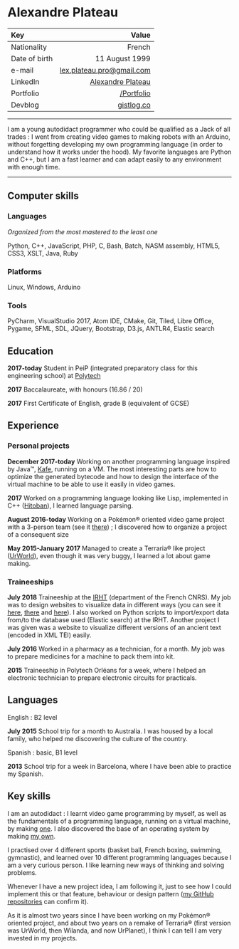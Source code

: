 Alexandre Plateau
=================

| Key | Value |
| :--- | ---: |
| Nationality | French |
| Date of birth | 11 August 1999 |
| e-mail | <lex.plateau.pro@gmail.com> |
| LinkedIn | [Alexandre Plateau](https://www.linkedin.com/in/alexandre-plateau-53a014151) |
| Portfolio | [/Portfolio](https://superfola.github.io/Portfolio/) |
| Devblog | [gistlog.co](https://gistlog.co/SuperFola) |

----

I am a young autodidact programmer who could be qualified as a Jack of all trades : I went from creating video games to making robots with an Arduino, without forgetting developing my own programming language (in order to understand how it works under the hood).
My favorite languages are Python and C++, but I am a fast learner and can adapt easily to any environment with enough time.

----

## Computer skills

### Languages

*Organized from the most mastered to the least one*

Python, C++, JavaScript, PHP, C, Bash, Batch, NASM assembly, HTML5, CSS3, XSLT, Java, Ruby

### Platforms

Linux, Windows, Arduino

### Tools

PyCharm, VisualStudio 2017, Atom IDE, CMake, Git, Tiled, Libre Office, Pygame, SFML, SDL, JQuery, Bootstrap, D3.js, ANTLR4, Elastic search

## Education

**2017-today** Student in PeiP (integrated preparatory class for this engineering school) at [Polytech](http://www.polytech-reseau.org/en/home/)

**2017** Baccalaureate, with honours (16.86 / 20)

**2017** First Certificate of English, grade B (equivalent of GCSE)

## Experience

### Personal projects

**December 2017-today** Working on another programming language inspired by Java™, [Kafe](https://superfola.github.io/Kafe), running on a VM. The most interesting parts are how to optimize the generated bytecode and how to design the interface of the virtual machine to be able to use it easily in video games.

**2017** Worked on a programming language looking like Lisp, implemented in C++ ([Hitoban](https://github.com/SuperFola/Hitoban)), I learned language parsing.

**August 2016-today** Working on a Pokémon® oriented video game project with a 3-person team (see it [there](https://superfola.github.io/UnamedRebirth/)) ; I discovered how to organize a project of a consequent size

**May 2015-January 2017** Managed to create a Terraria® like project ([UrWorld](https://github.com/SuperFola/UrWorld-Alpha-3.x)), even though it was very buggy, I learned a lot about game making.

### Traineeships

**July 2018** Traineeship at the [IRHT](http://irht.cnrs.fr/) (department of the French CNRS). My job was to design websites to visualize data in different ways (you can see it [here](https://github.com/SuperFola/bibale-nodes), [there](https://github.com/SuperFola/bibale-tree) and [here](https://github.com/SuperFola/bibale-facettes)). I also worked on Python scripts to import/export data from/to the database used (Elastic search) at the IRHT. Another project I was given was a website to visualize different versions of an ancient text (encoded in XML TEI) easily.

**July 2016** Worked in a pharmacy as a technician, for a month. My job was to prepare medicines for a machine to pack them into kit.

**2015** Traineeship in Polytech Orléans for a week, where I helped an electronic technician to prepare electronic circuits for practicals.

## Languages

English : B2 level

**July 2015** School trip for a month to Australia. I was housed by a local family, who helped me discovering the culture of the country.

Spanish : basic, B1 level

**2013** School trip for a week in Barcelona, where I have been able to practice my Spanish.

## Key skills

I am an autodidact : I learnt video game programming by myself, as well as the fundamentals of a programming language, running on a virtual machine, by making [one](https://github.com/SuperFola/Kafe). I also discovered the base of an operating system by making [my own](https://github.com/SuperFola/project-E).

I practised over 4 different sports (basket ball, French boxing, swimming, gymnastic), and learned over 10 different programming languages because I am a very curious person. I like learning new ways of thinking and solving problems.

Whenever I have a new project idea, I am following it, just to see how I could implement this or that feature, behaviour or design pattern ([my GitHub repositories](https://github.com/SuperFola/repositories) can confirm it).

As it is almost two years since I have been working on my Pokémon® oriented project, and about two years on a remake of Terraria® (first version was UrWorld, then Wilanda, and now UrPlanet), I think I can tell I am very invested in my projects.
